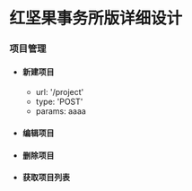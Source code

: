 红坚果事务所版详细设计
=====================
### 项目管理
- #### 新建项目
  - url: '/project'
  - type: 'POST'
  - params: 
  aaaa
- #### 编辑项目
- #### 删除项目
- #### 获取项目列表
